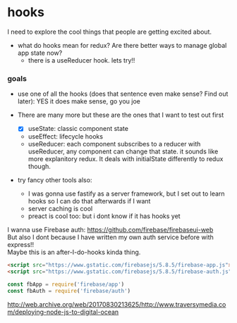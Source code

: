 # hooks
I need to explore the cool things that people are getting excited about.

- what do hooks mean for redux? Are there better ways to manage global app state now?
  - there is a useReducer hook. lets try!!

### goals
- use one of all the hooks (does that sentence even make sense? Find out later): YES it does make sense, go you joe
- There are many more but these are the ones that I want to test out first
  - [x] useState: classic component state
  - useEffect: lifecycle hooks
  - useReducer: each component subscribes to a reducer with useReducer, any component can change that state. it sounds like more explanitory redux. It deals with initialState differently to redux though.

- try fancy other tools also:
  - I was gonna use fastify as a server framework, but I set out to learn hooks so I can do that afterwards if I want
  - server caching is cool
  - preact is cool too: but i dont know if it has hooks yet

I wanna use Firebase auth: https://github.com/firebase/firebaseui-web  
But also I dont because I have written my own auth service before with express!!  
Maybe this is an after-I-do-hooks kinda thing.
```html
<script src="https://www.gstatic.com/firebasejs/5.8.5/firebase-app.js"></script>
<script src="https://www.gstatic.com/firebasejs/5.8.5/firebase-auth.js"></script>
```
```js
const fbApp = require('firebase/app')
const fbAuth = require('firebase/auth')
```

http://web.archive.org/web/20170830213625/http://www.traversymedia.com/deploying-node-js-to-digital-ocean
